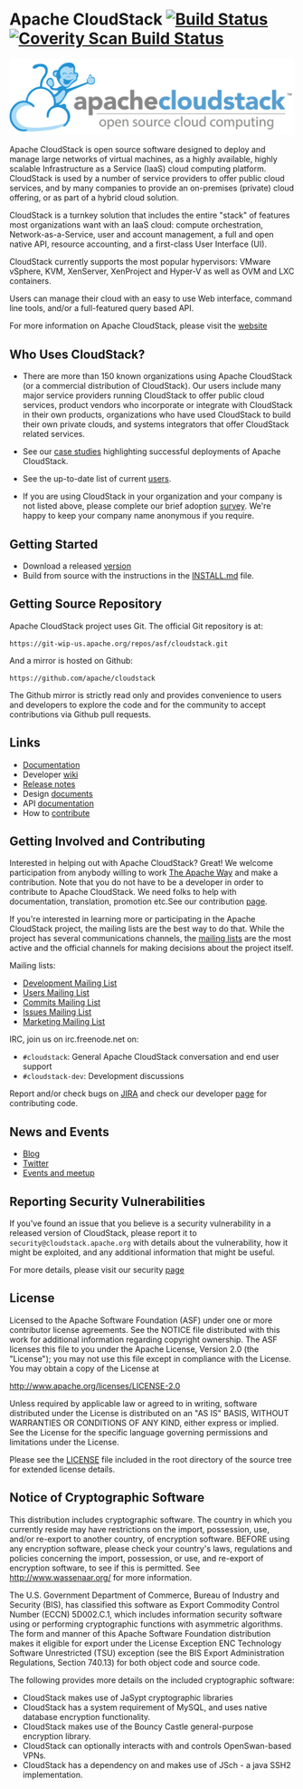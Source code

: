 # Apache CloudStack [![Build Status](https://travis-ci.org/apache/cloudstack.svg?branch=master)](https://travis-ci.org/apache/cloudstack) [![Coverity Scan Build Status](https://scan.coverity.com/projects/943/badge.svg)](https://scan.coverity.com/projects/943)

![Apache CloudStack](tools/logo/apache_cloudstack.png)

Apache CloudStack is open source software designed to deploy and manage large
networks of virtual machines, as a highly available, highly scalable
Infrastructure as a Service (IaaS) cloud computing platform. CloudStack is used
by a number of service providers to offer public cloud services, and by many
companies to provide an on-premises (private) cloud offering, or as part of a
hybrid cloud solution.

CloudStack is a turnkey solution that includes the entire "stack" of features
most organizations want with an IaaS cloud: compute orchestration,
Network-as-a-Service, user and account management, a full and open native API,
resource accounting, and a first-class User Interface (UI).

CloudStack currently supports the most popular hypervisors:
VMware vSphere, KVM, XenServer, XenProject and Hyper-V as well as
OVM and LXC containers.

Users can manage their cloud with an easy to use Web interface, command line
tools, and/or a full-featured query based API.


For more information on Apache CloudStack, please visit the [website](http://cloudstack.apache.org)

## Who Uses CloudStack?

* There are more than 150 known organizations using Apache CloudStack (or a commercial distribution of CloudStack). Our users include many major service providers running CloudStack to offer public cloud services, product vendors who incorporate or integrate with CloudStack in their own products, organizations who have used CloudStack to build their own private clouds, and systems integrators that offer CloudStack related services.

* See our [case studies](https://cwiki.apache.org/confluence/display/CLOUDSTACK/Case+Studies) highlighting successful deployments of Apache CloudStack.

* See the up-to-date list of current [users](http://cloudstack.apache.org/users.html).

* If you are using CloudStack in your organization and your company is not listed above, please complete our brief adoption [survey](http://cloudstack.apache.org/survey.html). We're happy to keep your company name anonymous if you require.

## Getting Started

* Download a released [version](http://cloudstack.apache.org/downloads.html)
* Build from source with the instructions in the [INSTALL.md](INSTALL.md) file.

## Getting Source Repository

Apache CloudStack project uses Git. The official Git repository is at:

    https://git-wip-us.apache.org/repos/asf/cloudstack.git

And a mirror is hosted on Github:

    https://github.com/apache/cloudstack

The Github mirror is strictly read only and provides convenience to users and
developers to explore the code and for the community to accept contributions
via Github pull requests.

## Links

* [Documentation](http://docs.cloudstack.apache.org)
* Developer [wiki](https://cwiki.apache.org/confluence/display/CLOUDSTACK/Home)
* [Release notes](http://docs.cloudstack.apache.org/projects/cloudstack-release-notes)
* Design [documents](https://cwiki.apache.org/confluence/display/CLOUDSTACK/Design)
* API [documentation](http://cloudstack.apache.org/docs/api)
* How to [contribute](CONTRIBUTING.md)

## Getting Involved and Contributing

Interested in helping out with Apache CloudStack? Great! We welcome
participation from anybody willing to work [The Apache Way](http://theapacheway.com) and make a
contribution. Note that you do not have to be a developer in order to contribute
to Apache CloudStack. We need folks to help with documentation, translation,
promotion etc.See our contribution [page](http://cloudstack.apache.org/contribute.html).

If you're interested in learning more or participating in the Apache CloudStack
project, the mailing lists are the best way to do that. While the project has
several communications channels, the [mailing lists](http://cloudstack.apache.org/mailing-lists.html) are the most active and the
official channels for making decisions about the project itself.

Mailing lists:
- [Development Mailing List](mailto:dev-subscribe@cloudstack.apache.org)
- [Users Mailing List](mailto:users-subscribe@cloudstack.apache.org)
- [Commits Mailing List](mailto:commits-subscribe@cloudstack.apache.org)
- [Issues Mailing List](mailto:issues-subscribe@cloudstack.apache.org)
- [Marketing Mailing List](mailto:marketing-subscribe@cloudstack.apache.org)

IRC, join us on irc.freenode.net on:
- `#cloudstack`: General Apache CloudStack conversation and end user support
- `#cloudstack-dev`: Development discussions

Report and/or check bugs on [JIRA](https://issues.apache.org/jira/browse/CLOUDSTACK) and check our
developer [page](http://cloudstack.apache.org/developers.html) for contributing code.

## News and Events

* [Blog](https://blogs.apache.org/cloudstack)
* [Twitter](https://twitter.com/cloudstack)
* [Events and meetup](http://cloudstackcollab.org/)

## Reporting Security Vulnerabilities

If you've found an issue that you believe is a security vulnerability in a
released version of CloudStack, please report it to `security@cloudstack.apache.org` with details about the vulnerability, how it
might be exploited, and any additional information that might be useful.

For more details, please visit our security [page](http://cloudstack.apache.org/security.html)

## License

Licensed to the Apache Software Foundation (ASF) under one
or more contributor license agreements.  See the NOTICE file
distributed with this work for additional information
regarding copyright ownership.  The ASF licenses this file
to you under the Apache License, Version 2.0 (the
"License"); you may not use this file except in compliance
with the License.  You may obtain a copy of the License at

  http://www.apache.org/licenses/LICENSE-2.0

Unless required by applicable law or agreed to in writing,
software distributed under the License is distributed on an
"AS IS" BASIS, WITHOUT WARRANTIES OR CONDITIONS OF ANY
KIND, either express or implied.  See the License for the
specific language governing permissions and limitations
under the License.

Please see the [LICENSE](LICENSE) file included in the root directory
of the source tree for extended license details.

## Notice of Cryptographic Software

This distribution includes cryptographic software. The country in which you currently
reside may have restrictions on the import, possession, use, and/or re-export to another
country, of encryption software. BEFORE using any encryption software, please check your
country's laws, regulations and policies concerning the import, possession, or use, and
re-export of encryption software, to see if this is permitted. See http://www.wassenaar.org/
for more information.

The U.S. Government Department of Commerce, Bureau of Industry and Security (BIS), has
classified this software as Export Commodity Control Number (ECCN) 5D002.C.1, which
includes information security software using or performing cryptographic functions with
asymmetric algorithms. The form and manner of this Apache Software Foundation distribution
makes it eligible for export under the License Exception ENC Technology Software
Unrestricted (TSU) exception (see the BIS Export Administration Regulations, Section
740.13) for both object code and source code.

The following provides more details on the included cryptographic software:

* CloudStack makes use of JaSypt cryptographic libraries
* CloudStack has a system requirement of MySQL, and uses native database encryption functionality.
* CloudStack makes use of the Bouncy Castle general-purpose encryption library.
* CloudStack can optionally interacts with and controls OpenSwan-based VPNs.
* CloudStack has a dependency on and makes use of JSch - a java SSH2 implementation.
